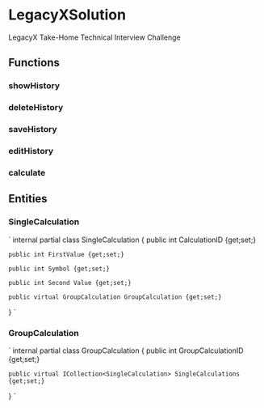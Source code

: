 # LegacyXSolution
LegacyX Take-Home Technical Interview Challenge

## Functions
  ### showHistory
  
  ### deleteHistory
  
  ### saveHistory
  
  ### editHistory
  
  ### calculate
  
## Entities
  ### SingleCalculation
  `
  internal partial class SingleCalculation
  {
    public int CalculationID {get;set;}
    
    public int FirstValue {get;set;}
    
    public int Symbol {get;set;}
    
    public int Second Value {get;set;}
    
    public virtual GroupCalculation GroupCalculation {get;set;}
  }
  `
  
  ### GroupCalculation
  `
  internal partial class GroupCalculation
  {
    public int GroupCalculationID {get;set;}
  
    public virtual ICollection<SingleCalculation> SingleCalculations {get;set;}
  }
  `
